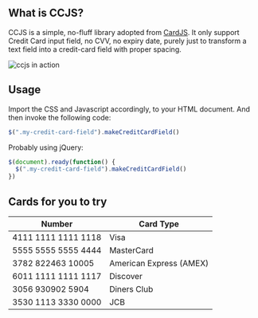 ## What is CCJS?

CCJS is a simple, no-fluff library adopted from [CardJS](https://cardjs.co.uk/).
It only support Credit Card input field, no CVV, no expiry date, purely just to
transform a text field into a credit-card field with proper spacing.

![ccjs in action](https://cloud.githubusercontent.com/assets/166730/11923261/851ca5c4-a7d3-11e5-8b94-02ccc302d661.png)

## Usage

Import the CSS and Javascript accordingly, to your HTML document. And then
invoke the following code:

```javascript
$(".my-credit-card-field").makeCreditCardField()
```

Probably using jQuery:

```javascript
$(document).ready(function() {
  $(".my-credit-card-field").makeCreditCardField()
})
```

## Cards for you to try

| Number              | Card Type               |
|---------------------|-------------------------|
| 4111 1111 1111 1118 | Visa                    |
| 5555 5555 5555 4444 | MasterCard              |
| 3782 822463 10005   | American Express (AMEX) |
| 6011 1111 1111 1117 | Discover                |
| 3056 930902 5904    | Diners Club             |
| 3530 1113 3330 0000 | JCB                     |

